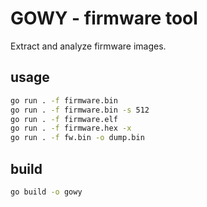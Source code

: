 # GOWY - firmware tool

Extract and analyze firmware images.

## usage
```bash
go run . -f firmware.bin
go run . -f firmware.bin -s 512
go run . -f firmware.elf
go run . -f firmware.hex -x
go run . -f fw.bin -o dump.bin
```
## build
```bash
go build -o gowy
```
